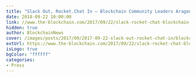 ```yaml
---
title: "Slack Out, Rocket.Chat In – Blockchain Community Leaders Aragon Lead Industry Exodus Amid Marked Increase In Phishing Scams"
date: 2018-09-22 10:00:00
link: //www.the-blockchain.com/2017/09/22/slack-rocket-chat-blockchain-community-leaders-aragon-lead-industry-exodus-amid-marked-increase-phishing-scams/
hidden: true
author: BlockchainNews
cover: /images/posts/2017/09/2017-09-22-slack-out-rocket-chat-in/blockchain-news-logo.jpg
extUrl: https://www.the-blockchain.com/2017/09/22/slack-rocket-chat-blockchain-community-leaders-aragon-lead-industry-exodus-amid-marked-increase-phishing-scams/
isLogo: true
bgColor: "ffffff"
categories:
- Press
---
```

